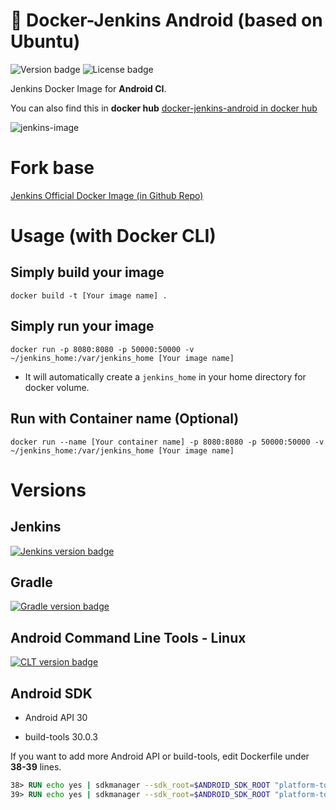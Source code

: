 # 🐳 Docker-Jenkins Android (based on Ubuntu)

![Version badge](https://img.shields.io/badge/version-1.1-green.svg)
![License badge](https://img.shields.io/badge/License-MIT-blue.svg)

Jenkins Docker Image for __Android CI__.

You can also find this in __docker hub__ 
[docker-jenkins-android in docker hub](https://hub.docker.com/repository/docker/wooyoung7087/docker-jenkins-android)

![jenkins-image](https://camo.githubusercontent.com/a5004ae5bffb9a59384514fd88d3f18c47e1e0373bfda94a18b422e4a164d399/68747470733a2f2f6a656e6b696e732e696f2f73697465732f64656661756c742f66696c65732f6a656e6b696e735f6c6f676f2e706e67)

# Fork base
[Jenkins Official Docker Image (in Github Repo)](https://github.com/jenkinsci/docker)

# Usage (with Docker CLI)
## Simply build your image

```
docker build -t [Your image name] .
```

## Simply run your image

```
docker run -p 8080:8080 -p 50000:50000 -v ~/jenkins_home:/var/jenkins_home [Your image name]
```

- It will automatically create a `jenkins_home` in your home directory for docker volume.

## Run with Container name (Optional)

```
docker run --name [Your container name] -p 8080:8080 -p 50000:50000 -v ~/jenkins_home:/var/jenkins_home [Your image name]
```

# Versions

## Jenkins 

[![Jenkins version badge](https://img.shields.io/badge/version-2.303.1-green.svg)](https://www.jenkins.io/download)

## Gradle
[![Gradle version badge](https://img.shields.io/badge/version-7.2-green.svg)](https://gradle.org/releases/)

## Android Command Line Tools - Linux
[![CLT version badge](https://img.shields.io/badge/version-7583922-green.svg)](https://developer.android.com/studio#command-tools)

## Android SDK
- Android API 30

- build-tools 30.0.3

If you want to add more Android API or build-tools, edit Dockerfile under __38-39__ lines. 
```dockerfile
38> RUN echo yes | sdkmanager --sdk_root=$ANDROID_SDK_ROOT "platform-tools" "build-tools;[build-tools-version]"
39> RUN echo yes | sdkmanager --sdk_root=$ANDROID_SDK_ROOT "platform-tools" "platforms;[android-api-version]" 
```
